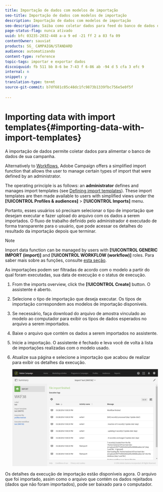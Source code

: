```yaml
---
title: Importação de dados com modelos de importação
seo-title: Importação de dados com modelos de importação
description: Importação de dados com modelos de importação
seo-description: Saiba como coletar dados para feed do banco de dados da Campanha.
page-status-flag: nunca ativado
uuid: bfc 03235-2032-448 a-a 9 ed -21 ff 2 a 83 fa 09
contentOwner: sauviat
products: SG_ CAMPAIGN/STANDARD
audience: automatizando
content-type: reference
topic-tags: importar e exportar dados
discoiquuid: fb 511 bb 8-6 be 7-43 f 6-86 ab -94 d 5 cfa 3 efc 9
internal: n
snippet: y
translation-type: tm+mt
source-git-commit: b7df681c05c48dc1fc9873b1339fbc756e5e0f5f

---
```



# Importing data with import templates{#importing-data-with-import-templates}

A importação de dados permite coletar dados para alimentar o banco de dados de sua campanha.

Alternatively to [Workflows](../../automating/using/discovering-workflows.md), Adobe Campaign offers a simplified import function that allows the user to manage certain types of import that were defined by an administrator.

The operating principle is as follows: an **administrator** defines and manages import templates (see [Defining import templates](../../automating/using/defining-import-templates.md)). These import templates are then made available to users with simplified views under the **[!UICONTROL Profiles & audiences]** &gt; **[!UICONTROL Imports]** menu.

Portanto, esses usuários só precisam selecionar o tipo de importação que desejam executar e fazer upload do arquivo com os dados a serem importados. O fluxo de trabalho definido pelo administrador é executado de forma transparente para o usuário, que pode acessar os detalhes do resultado da importação depois que terminar.

>[!NOTE]
>
>Import data function can be managed by users with **[!UICONTROL GENERIC IMPORT (import)]** and **[!UICONTROL WORKFLOW (workflow)]** roles. Para saber mais sobre as funções, consulte [esta seção](../../administration/using/list-of-roles.md).

As importações podem ser filtradas de acordo com o modelo a partir do qual foram executadas, sua data de execução e o status de execução.

1. From the imports overview, click the **[!UICONTROL Create]** button. O assistente é aberto.
1. Selecione o tipo de importação que deseja executar. Os tipos de importação correspondem aos modelos de importação disponíveis.
1. Se necessário, faça download do arquivo de amostra vinculado ao modelo ao computador para exibir os tipos de dados esperados no arquivo a serem importados.
1. Baixe o arquivo que contém os dados a serem importados no assistente.
1. Inicie a importação. O assistente é fechado e leva você de volta à lista de importações realizadas com o modelo usado.
1. Atualize sua página e selecione a importação que acabou de realizar para exibir os detalhes da execução.

   ![](assets/simplified_import1.png)

Os detalhes da execução de importação estão disponíveis agora. O arquivo que foi importado, assim como o arquivo que contém os dados rejeitados (dados que não foram importados), pode ser baixado para o computador.
